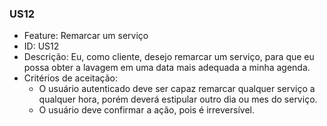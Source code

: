 ### US12

- Feature: Remarcar um serviço
- ID: US12
- Descrição: Eu, como cliente, desejo remarcar um serviço, para que eu possa obter a lavagem em uma data mais adequada a minha agenda. 
- Critérios de aceitação:
  *  O usuário autenticado deve ser capaz remarcar qualquer serviço a qualquer hora, porém deverá estipular outro dia ou mes do serviço.
  *  O usuário deve confirmar a ação, pois é irreversível.